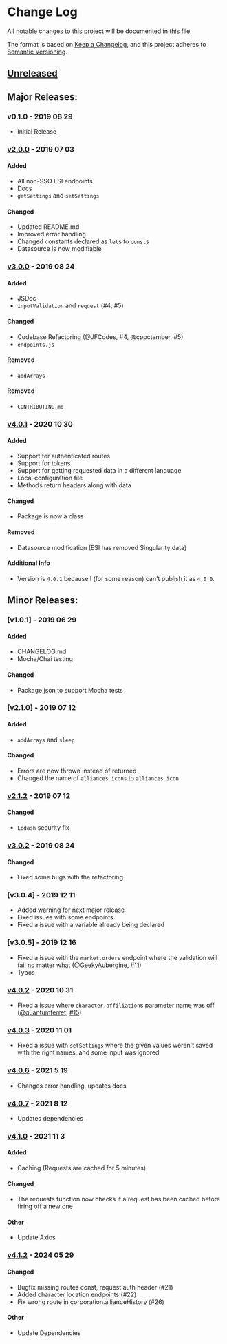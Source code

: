 # Change Log
All notable changes to this project will be documented in this file.

The format is based on [Keep a Changelog](https://keepachangelog.com/en/1.0.0/),
and this project adheres to [Semantic Versioning](https://semver.org/spec/v2.0.0.html).

## [Unreleased]
<!-- #### Added -->
<!-- #### Changed -->
<!-- #### Removed -->

## Major Releases:
### v0.1.0 - 2019 06 29
- Initial Release

### [v2.0.0] - 2019 07 03
#### Added
- All non-SSO ESI endpoints
- Docs
- `getSettings` and `setSettings`
#### Changed
- Updated README.md
- Improved error handling
- Changed constants declared as `let`s to `const`s
- Datasource is now modifiable

### [v3.0.0] - 2019 08 24
#### Added
- JSDoc
- `inputValidation` and `request` (#4, #5)
#### Changed
- Codebase Refactoring (@JFCodes, #4, @cppctamber, #5)
- `endpoints.js`
#### Removed
- `addArrays`

#### Removed
- `CONTRIBUTING.md`

### [v4.0.1] - 2020 10 30
#### Added
- Support for authenticated routes
- Support for tokens
- Support for getting requested data in a different language
- Local configuration file
- Methods return headers along with data
#### Changed
- Package is now a class
#### Removed
- Datasource modification (ESI has removed Singularity data)
#### Additional Info
- Version is `4.0.1` because I (for some reason) can't publish it as `4.0.0`.

## Minor Releases:
### [v1.0.1] - 2019 06 29
#### Added
- CHANGELOG.md
- Mocha/Chai testing
#### Changed
- Package.json to support Mocha tests

### [v2.1.0] - 2019 07 12
#### Added
- `addArrays` and `sleep`
#### Changed
- Errors are now thrown instead of returned
- Changed the name of `alliances.icons` to `alliances.icon`

### [v2.1.2] - 2019 07 12
#### Changed
- `Lodash` security fix

### [v3.0.2] - 2019 08 24
#### Changed
- Fixed some bugs with the refactoring

### [v3.0.4] - 2019 12 11
- Added warning for next major release
- Fixed issues with some endpoints
- Fixed a issue with a variable already being declared

### [v3.0.5] - 2019 12 16
- Fixed a issue with the `market.orders` endpoint where the validation will fail no matter what ([@GeekyAubergine](https://github.com/GeekyAubergine), [#11](https://github.com/ExperiBass/esiJS/pull/11))
- Typos

### [v4.0.2] - 2020 10 31
- Fixed a issue where `character.affiliation`s parameter name was off ([@quantumferret](https://github.com/quantumferret), [#15](https://github.com/ExperiBass/esiJS/pull/15))

### [v4.0.3] - 2020 11 01
- Fixed a issue with `setSettings` where the given values weren't saved with the right names, and some input was ignored

### [v4.0.6] - 2021 5 19
- Changes error handling, updates docs

### [v4.0.7] - 2021 8 12
- Updates dependencies

### [v4.1.0] - 2021 11 3
#### Added
- Caching (Requests are cached for 5 minutes)
#### Changed
- The requests function now checks if a request has
  been cached before firing off a new one
#### Other
- Update Axios

### [v4.1.2] - 2024 05 29
#### Changed
- Bugfix missing routes const, request auth header (#21)
- Added character location endpoints (#22)
- Fix wrong route in corporation.allianceHistory (#26)
#### Other
- Update Dependencies

<!-- LINKS -->
<!-- RELEASES -->
[Unreleased]: https://github.com/ExperiBass/esiJS/compare/v0.1.1...dev
[v0.1.1]: https://github.com/ExperiBass/esiJS/compare/v0.1.0...v0.1.1
[v2.0.0]: https://github.com/ExperiBass/esiJS/compare/v0.1.1...v2.0.0
[v2.1.2]: https://github.com/ExperiBass/esiJS/compare/v2.0.0...v2.1.2
[v3.0.0]: https://github.com/ExperiBass/esiJS/compare/v2.1.2...v3.0.0
[v3.0.2]: https://github.com/ExperiBass/esiJS/compare/v3.0.0...v3.0.2
[v4.0.1]: https://github.com/ExperiBass/esiJS/compare/v3.0.2...v4.0.1
[v4.0.2]: https://github.com/ExperiBass/esiJS/compare/v4.0.1...v4.0.2
[v4.0.3]: https://github.com/ExperiBass/esiJS/compare/v4.0.2...v4.0.3
[v4.0.6]: https://github.com/ExperiBass/esiJS/compare/v4.0.3...v4.0.6
[v4.0.7]: https://github.com/ExperiBass/esiJS/compare/v4.0.6...v4.0.7
[v4.1.0]: https://github.com/ExperiBass/esiJS/compare/v4.0.7...v4.1.0
[v4.1.2]: https://github.com/ExperiBass/esiJS/compare/v4.1.0...v4.1.2
<!-- ISSUES -->
